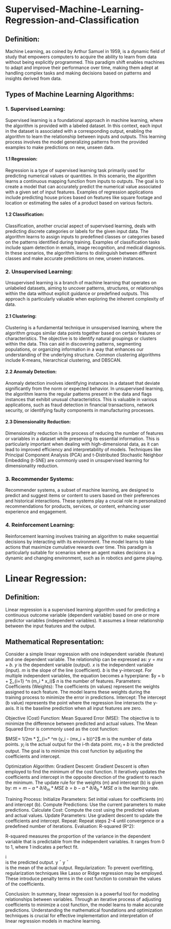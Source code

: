 # Supervised-Machine-Learning-Regression-and-Classification

## Definition:
Machine Learning, as coined by Arthur Samuel in 1959, is a dynamic field of study that empowers computers to acquire the ability to learn from data without being explicitly programmed. This paradigm shift enables machines to adapt and improve their performance over time, making them adept at handling complex tasks and making decisions based on patterns and insights derived from data.

## Types of Machine Learning Algorithms:

### 1. Supervised Learning:
Supervised learning is a foundational approach in machine learning, where the algorithm is provided with a labeled dataset. In this context, each input in the dataset is associated with a corresponding output, enabling the algorithm to learn the relationship between inputs and outputs. This learning process involves the model generalizing patterns from the provided examples to make predictions on new, unseen data.

#### 1.1 Regression:
Regression is a type of supervised learning task primarily used for predicting numerical values or quantities. In this scenario, the algorithm learns a continuous mapping function from inputs to outputs. The goal is to create a model that can accurately predict the numerical value associated with a given set of input features. Examples of regression applications include predicting house prices based on features like square footage and location or estimating the sales of a product based on various factors.

#### 1.2 Classification:
Classification, another crucial aspect of supervised learning, deals with predicting discrete categories or labels for the given input data. The algorithm learns to assign inputs to predefined classes or categories based on the patterns identified during training. Examples of classification tasks include spam detection in emails, image recognition, and medical diagnosis. In these scenarios, the algorithm learns to distinguish between different classes and make accurate predictions on new, unseen instances.

### 2. Unsupervised Learning:
Unsupervised learning is a branch of machine learning that operates on unlabeled datasets, aiming to uncover patterns, structures, or relationships within the data without explicit guidance or predefined outputs. This approach is particularly valuable when exploring the inherent complexity of data.

#### 2.1 Clustering:
Clustering is a fundamental technique in unsupervised learning, where the algorithm groups similar data points together based on certain features or characteristics. The objective is to identify natural groupings or clusters within the data. This can aid in discovering patterns, segmenting populations, or organizing information in a way that enhances our understanding of the underlying structure. Common clustering algorithms include K-means, hierarchical clustering, and DBSCAN.

#### 2.2 Anomaly Detection:
Anomaly detection involves identifying instances in a dataset that deviate significantly from the norm or expected behavior. In unsupervised learning, the algorithm learns the regular patterns present in the data and flags instances that exhibit unusual characteristics. This is valuable in various applications, such as fraud detection in financial transactions, network security, or identifying faulty components in manufacturing processes.

#### 2.3 Dimensionality Reduction:
Dimensionality reduction is the process of reducing the number of features or variables in a dataset while preserving its essential information. This is particularly important when dealing with high-dimensional data, as it can lead to improved efficiency and interpretability of models. Techniques like Principal Component Analysis (PCA) and t-Distributed Stochastic Neighbor Embedding (t-SNE) are commonly used in unsupervised learning for dimensionality reduction.


### 3. Recommender Systems:
Recommender systems, a subset of machine learning, are designed to predict and suggest items or content to users based on their preferences and historical interactions. These systems play a crucial role in personalized recommendations for products, services, or content, enhancing user experience and engagement.

### 4. Reinforcement Learning:
Reinforcement learning involves training an algorithm to make sequential decisions by interacting with its environment. The model learns to take actions that maximize cumulative rewards over time. This paradigm is particularly suitable for scenarios where an agent makes decisions in a dynamic and changing environment, such as in robotics and game playing.



# Linear Regression:
## Definition:
Linear regression is a supervised learning algorithm used for predicting a continuous outcome variable (dependent variable) based on one or more predictor variables (independent variables). It assumes a linear relationship between the input features and the output.

## Mathematical Representation:
Consider a simple linear regression with one independent variable (feature) and one dependent variable. The relationship can be expressed as: $y = mx + b$.
$y$ is the dependent variable (output).
$x$ is the independent variable (input).
$m$ is the slope of the line (coefficient).
$b$ is the y-intercept.
For multiple independent variables, the equation becomes a hyperplane: $y = b + ∑_{i=1} ^n (m_i * x_i)$
$n$ is the number of features.
Parameters:
Coefficients (Weights):
The coefficients (m values) represent the weights assigned to each feature. The model learns these weights during the training process to minimize the error in predictions.
Intercept:
The intercept (b value) represents the point where the regression line intersects the y-axis. It is the baseline prediction when all input features are zero.

Objective (Cost) Function:
Mean Squared Error (MSE):
The objective is to minimize the difference between predicted and actual values. The Mean Squared Error is commonly used as the cost function:

$MSE= 1/2m * ∑_{i=* ^m (y_i - (mx_i + b))^2$
$m$ is the number of data points.
$y_i$ is the actual output for the i-th data point.
$mx_i + b$ is the predicted output.
The goal is to minimize this cost function by adjusting the coefficients and intercept.

Optimization Algorithm:
Gradient Descent:
Gradient Descent is often employed to find the minimum of the cost function. It iteratively updates the coefficients and intercept in the opposite direction of the gradient to reach the minimum. The update rule for the weights (m) and intercept (b) is given by:
$m = m − α * ∂/∂_m * MSE$ 
$b = b − α * ∂/∂_b * MSE$
$α$ is the learning rate.

Training Process:
Initialize Parameters:
Set initial values for coefficients (m) and intercept (b).
Compute Predictions:
Use the current parameters to make predictions.
Calculate Cost:
Compute the cost using the predicted values and actual values.
Update Parameters:
Use gradient descent to update the coefficients and intercept.
Repeat:
Repeat steps 2-4 until convergence or a predefined number of iterations.
Evaluation:
R-squared (R^2):

R-squared measures the proportion of the variance in the dependent variable that is predictable from the independent variables. It ranges from 0 to 1, where 1 indicates a perfect fit.
​	
  
i
​	
  is the predicted output.
y
ˉ
y
ˉ
​	
  is the mean of the actual output.
Regularization:
To prevent overfitting, regularization techniques like Lasso or Ridge regression may be employed. These introduce penalty terms in the cost function to constrain the values of the coefficients.

Conclusion:
In summary, linear regression is a powerful tool for modeling relationships between variables. Through an iterative process of adjusting coefficients to minimize a cost function, the model learns to make accurate predictions. Understanding the mathematical foundations and optimization techniques is crucial for effective implementation and interpretation of linear regression models in machine learning.
